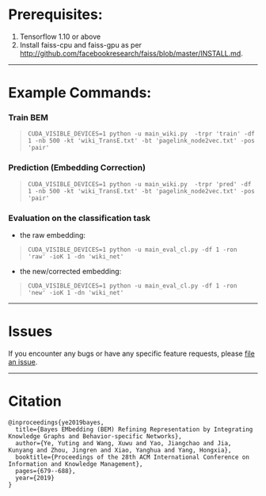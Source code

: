 # Prerequisites:
1. Tensorflow 1.10 or above
2. Install faiss-cpu and faiss-gpu as per <http://github.com/facebookresearch/faiss/blob/master/INSTALL.md>.

---
# Example Commands:
### Train BEM 
> ``CUDA_VISIBLE_DEVICES=1 python -u main_wiki.py  -trpr 'train' -df 1 -nb 500 -kt 'wiki_TransE.txt' -bt 'pagelink_node2vec.txt' -pos 'pair'``

### Prediction (Embedding Correction)
> ``CUDA_VISIBLE_DEVICES=1 python -u main_wiki.py  -trpr 'pred' -df 1 -nb 500 -kt 'wiki_TransE.txt' -bt 'pagelink_node2vec.txt' -pos 'pair'``

### Evaluation on the classification task 
* the raw embedding:

> ``CUDA_VISIBLE_DEVICES=1 python -u main_eval_cl.py -df 1 -ron 'raw' -ioK 1 -dn 'wiki_net'``

* the new/corrected embedding:

> ``CUDA_VISIBLE_DEVICES=1 python -u main_eval_cl.py -df 1 -ron 'new' -ioK 1 -dn 'wiki_net'``

---
# Issues
If you encounter any bugs or have any specific feature requests, please [file an issue](https://github.com/Elric2718/Bayes_Embedding/issues).

---
# Citation

	@inproceedings{ye2019bayes,
	  title={Bayes EMbedding (BEM) Refining Representation by Integrating Knowledge Graphs and Behavior-specific Networks},
	  author={Ye, Yuting and Wang, Xuwu and Yao, Jiangchao and Jia, Kunyang and Zhou, Jingren and Xiao, Yanghua and Yang, Hongxia},
	  booktitle={Proceedings of the 28th ACM International Conference on Information and Knowledge Management},
	  pages={679--688},
 	  year={2019}
	}



